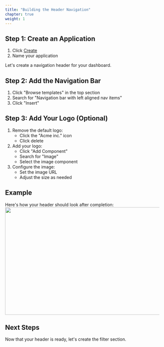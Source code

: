 ```yaml
---
title: "Building the Header Navigation"
chapter: true
weight: 1
---
```


## Step 1: Create an Application
1. Click [Create](https://app.superblocks.com/home/create-application)
2. Name your application

Let's create a navigation header for your dashboard.

## Step 2: Add the Navigation Bar
1. Click "Browse templates" in the top section
2. Search for "Navigation bar with left aligned nav items"
3. Click "Insert"

## Step 3: Add Your Logo (Optional)
1. Remove the default logo:
   - Click the "Acme inc." icon
   - Click delete
2. Add your logo:
   - Click "Add Component"
   - Search for "Image"
   - Select the image component
3. Configure the image:
   - Set the image URL
   - Adjust the size as needed

## Example
Here's how your header should look after completion:
<br>
<img src="/images/gifs/header-add-navbar.gif" width="700" height="350" />

## Next Steps
Now that your header is ready, let's create the filter section.
